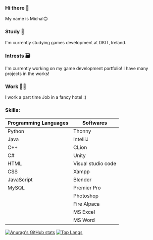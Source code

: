 ### Hi there 👋
My name is Michal🙃

### Study 📖

  I'm currently studying games development at DKIT, Ireland.
  
### Intrests 🗃️

  I'm currently working on my game development portfolio! I have many projects in the works!
  
### Work 👨‍💼

  I work a part time Job in a fancy hotel :)

### Skills:

| Programming Languages | Softwares|
|-----------------|-----------------|
| Python | Thonny | 
| Java | IntelliJ |
| C++ | CLion |  
| C# | Unity |
| HTML | Visual studio code |
| CSS | Xampp | Maya |
| JavaScript | Blender |
| MySQL | Premier Pro |
|  | Photoshop |
|  | Fire Alpaca |
|  | MS Excel  |
|  | MS Word |


[![Anurag's GitHub stats](https://github-readme-stats.vercel.app/api?username=Clouddeboi&show_icons=true&theme=dracula)](https://github.com/anuraghazra/github-readme-stats&show_icons=true) [![Top Langs](https://github-readme-stats.vercel.app/api/top-langs/?username=Clouddeboi&layout=compact)](https://github.com/anuraghazra/github-readme-stats)
<!--
**Clouddeboi/Clouddeboi** is a ✨ _special_ ✨ repository because its `README.md` (this file) appears on your GitHub profile.

Here are some ideas to get you started:

- 🔭 I’m currently working on ...
- 🌱 I’m currently learning ...
- 👯 I’m looking to collaborate on ...
- 🤔 I’m looking for help with ...
- 💬 Ask me about ...
- 📫 How to reach me: ...
- 😄 Pronouns: ...
- ⚡ Fun fact: ...
-->
